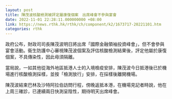 ```yaml
---
layout: post
title: 陳茂波核酸檢測被評定屬康復個案　出席峰會不參與宴會
date: 2022-11-01 22:28:11.000000000 +08:00
link: https://news.rthk.hk/rthk/ch/component/k2/1673717-20221101.htm
categories: rthk
---
```


政府公布，財政司司長陳茂波明日將出席「國際金融領袖投資峰會」，但不會參與宴會活動。衞生防護中心審視陳茂波個案及評估核酸檢測結果後，評定他屬於康復個案，不具傳染性，因此毋須隔離。
 
當局說，一如其他從海外地區抵港人士的入境檢疫安排，陳茂波今日抵港後已於機場進行核酸檢測採樣，並按「檢測放行」安排，在採樣後離開機場。

陳茂波結束巴林及沙特阿拉伯訪問行程，傍晚返抵本港，在機場見記者時說，他在上周三確診，已連續兩日快測呈陰性，期待明天出席峰會。
